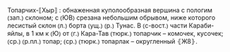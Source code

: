---
---

Топарчих-⟦Хыр⟧
: обнаженная куполообразная вершина с пологим ⦅зап.⦆ склоном; с ⦅ЮВ⦆ срезана небольшим обрывом, ниже которого лесистый склон ⦅л.⦆ борта ⦅ущ.⦆ ⦅р.⦆ Тунас. В ⦅с-вост.⦆ части Караби-яйлы, в 1 км к ⦅Ю⦆ от ⦅г.⦆ Кара-Тав ⦅тюрк.⦆ топарчик – комочек, кусочек; ⦅ср.⦆ ⦅р.пл.⦆ топар; ⦅ср.⦆ ⦅тюрк.⦆ топарлак – округленный ⦃Ж8⦄.
